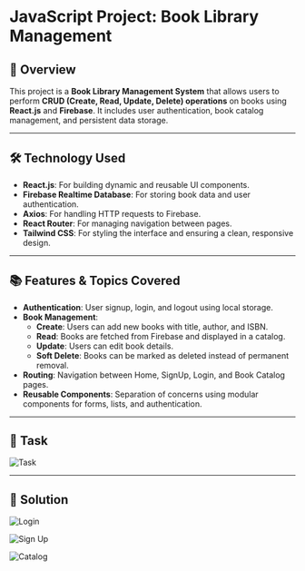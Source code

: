 # JavaScript Project: Book Library Management

## 📖 Overview
This project is a **Book Library Management System** that allows users to perform **CRUD (Create, Read, Update, Delete) operations** on books using **React.js** and **Firebase**. It includes user authentication, book catalog management, and persistent data storage.

---

## 🛠️ Technology Used
- **React.js**: For building dynamic and reusable UI components.
- **Firebase Realtime Database**: For storing book data and user authentication.
- **Axios**: For handling HTTP requests to Firebase.
- **React Router**: For managing navigation between pages.
- **Tailwind CSS**: For styling the interface and ensuring a clean, responsive design.

---

## 📚 Features & Topics Covered
- **Authentication**: User signup, login, and logout using local storage.
- **Book Management**:
  - **Create**: Users can add new books with title, author, and ISBN.
  - **Read**: Books are fetched from Firebase and displayed in a catalog.
  - **Update**: Users can edit book details.
  - **Soft Delete**: Books can be marked as deleted instead of permanent removal.
- **Routing**: Navigation between Home, SignUp, Login, and Book Catalog pages.
- **Reusable Components**: Separation of concerns using modular components for forms, lists, and authentication.

---

## 📸 Task
![Task](https://drive.google.com/uc?export=view&id=1_uIMccXPZYo287W4orBOe4H-9wwrWyCL)

---

## 📸 Solution
![Login](https://drive.google.com/uc?export=view&id=1BDTPdVpe8uqN6yA_8KkwJPE5AlkF12qt)

![Sign Up](https://drive.google.com/uc?export=view&id=1G9HwXl-ZP5RB46G5nSqKhJrp2nFJRgAs)

![Catalog](https://drive.google.com/uc?export=view&id=1Wwnet8w4_lYkSXidwjbDQ4V8X7wAWLbY)